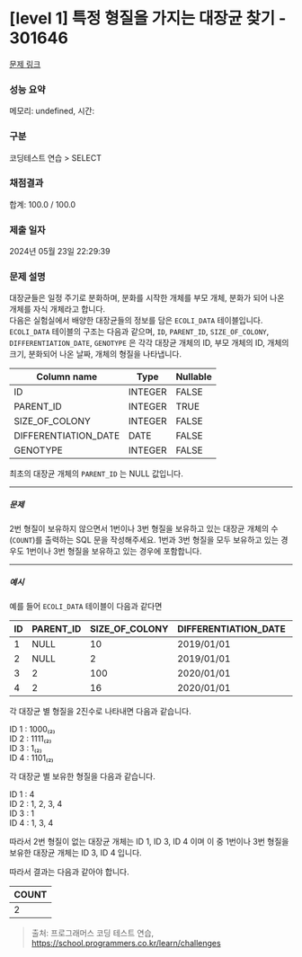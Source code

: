 # [level 1] 특정 형질을 가지는 대장균 찾기 - 301646 

[문제 링크](https://school.programmers.co.kr/learn/courses/30/lessons/301646) 

### 성능 요약

메모리: undefined, 시간: 

### 구분

코딩테스트 연습 > SELECT

### 채점결과

합계: 100.0 / 100.0

### 제출 일자

2024년 05월 23일 22:29:39

### 문제 설명

<p>대장균들은 일정 주기로 분화하며, 분화를 시작한 개체를 부모 개체, 분화가 되어 나온 개체를 자식 개체라고 합니다.<br>
다음은 실험실에서 배양한 대장균들의 정보를 담은 <code>ECOLI_DATA</code> 테이블입니다. <code>ECOLI_DATA</code> 테이블의 구조는 다음과 같으며,  <code>ID</code>, <code>PARENT_ID</code>, <code>SIZE_OF_COLONY</code>, <code>DIFFERENTIATION_DATE</code>, <code>GENOTYPE</code> 은 각각 대장균 개체의 ID, 부모 개체의 ID, 개체의 크기, 분화되어 나온 날짜, 개체의 형질을 나타냅니다.</p>
<table class="table">
        <thead><tr>
<th>Column name</th>
<th>Type</th>
<th>Nullable</th>
</tr>
</thead>
        <tbody><tr>
<td>ID</td>
<td>INTEGER</td>
<td>FALSE</td>
</tr>
<tr>
<td>PARENT_ID</td>
<td>INTEGER</td>
<td>TRUE</td>
</tr>
<tr>
<td>SIZE_OF_COLONY</td>
<td>INTEGER</td>
<td>FALSE</td>
</tr>
<tr>
<td>DIFFERENTIATION_DATE</td>
<td>DATE</td>
<td>FALSE</td>
</tr>
<tr>
<td>GENOTYPE</td>
<td>INTEGER</td>
<td>FALSE</td>
</tr>
</tbody>
      </table>
<p>최초의 대장균 개체의 <code>PARENT_ID</code> 는 NULL 값입니다.</p>

<hr>

<h5>문제</h5>

<p>2번 형질이 보유하지 않으면서 1번이나 3번 형질을 보유하고 있는 대장균 개체의 수(<code>COUNT</code>)를 출력하는 SQL 문을 작성해주세요. 1번과 3번 형질을 모두 보유하고 있는 경우도 1번이나 3번 형질을 보유하고 있는 경우에 포함합니다.</p>

<hr>

<h5>예시</h5>

<p>예를 들어 <code>ECOLI_DATA</code> 테이블이 다음과 같다면</p>
<table class="table">
        <thead><tr>
<th>ID</th>
<th>PARENT_ID</th>
<th>SIZE_OF_COLONY</th>
<th>DIFFERENTIATION_DATE</th>
<th>GENOTYPE</th>
</tr>
</thead>
        <tbody><tr>
<td>1</td>
<td>NULL</td>
<td>10</td>
<td>2019/01/01</td>
<td>8</td>
</tr>
<tr>
<td>2</td>
<td>NULL</td>
<td>2</td>
<td>2019/01/01</td>
<td>15</td>
</tr>
<tr>
<td>3</td>
<td>2</td>
<td>100</td>
<td>2020/01/01</td>
<td>1</td>
</tr>
<tr>
<td>4</td>
<td>2</td>
<td>16</td>
<td>2020/01/01</td>
<td>13</td>
</tr>
</tbody>
      </table>
<p>각 대장균 별 형질을 2진수로 나타내면 다음과 같습니다.</p>

<p>ID 1 : 1000₍₂₎<br>
ID 2 : 1111₍₂₎<br>
ID 3 : 1₍₂₎<br>
ID 4 : 1101₍₂₎</p>

<p>각 대장균 별 보유한 형질을 다음과 같습니다.</p>

<p>ID 1 : 4<br>
ID 2 : 1, 2, 3, 4<br>
ID 3 : 1<br>
ID 4 : 1, 3, 4</p>

<p>따라서 2번 형질이 없는 대장균 개체는 ID 1, ID 3, ID 4 이며 이 중 1번이나 3번 형질을 보유한 대장균 개체는 ID 3, ID 4 입니다. </p>

<p>따라서 결과는 다음과 같아야 합니다.</p>
<table class="table">
        <thead><tr>
<th>COUNT</th>
</tr>
</thead>
        <tbody><tr>
<td>2</td>
</tr>
</tbody>
      </table>

> 출처: 프로그래머스 코딩 테스트 연습, https://school.programmers.co.kr/learn/challenges